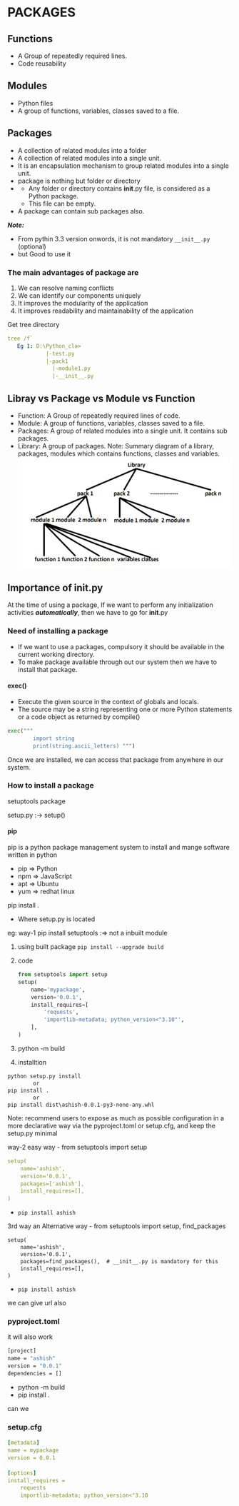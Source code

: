# PACKAGES

## Functions

- A Group of repeatedly required lines.
- Code reusability

## Modules

- Python files
- A group of functions, variables, classes saved to a file.

## Packages

- A collection of related modules into a folder
- A collection of related modules into a single unit.
- It is an encapsulation mechanism to group related modules into a single unit.
- package is nothing but folder or directory
- - Any folder or directory contains __init__.py file, is considered as a Python package.
  - This file can be empty.
- A package can contain sub packages also.

*__Note:__*

- From pythin 3.3  version onwords, it is not mandatory `__init__.py` (optional)
- but Good to use it

### The main advantages of package are

1. We can resolve naming conflicts
2. We can identify our components uniquely
3. It improves the modularity of the application
4. It improves readability and maintainability of the application

Get tree directory

```yaml
tree /f`
   Eg 1: D:\Python_cla>
            |-test.py
            |-pack1
              |-module1.py
              |-__init__.py

```


## Libray vs Package vs Module vs Function

- Function: A Group of repeatedly required lines of code.
- Module: A group of functions, variables, classes saved to a file.
- Packages: A group of related modules into a single unit. It contains sub packages.
- Library: A group of packages.
Note: Summary diagram of a library, packages, modules which contains functions, classes and variables.
![package.png](img/package.png)

## Importance of __init__.py

  At the time of using a package, If we want to perform any initialization activities *__automatically__*, then we have to go for __init__.py
  
### Need of installing a package

- If we want to use a packages, compulsory it should be available in the current working directory.
- To make package available through out our system then we have to install that package.

#### exec()

- Execute the given source in the context of globals and locals.  
- The source may be a string representing one or more Python statements or a code object as returned by compile()

```py
exec(""" 
        import string
        print(string.ascii_letters) """)
```

Once we are installed, we can access that package from anywhere in our system.

### How to install a package

setuptools package

setup.py :-> setup()

#### pip

pip is a python package management system to install and mange software written in python

- pip => Python
- npm => JavaScript
- apt => Ubuntu
- yum => redhat linux

pip install .

- Where setup.py is located

eg:
way-1
pip install setuptools :=> not a inbuilt module

1. using built package `pip install --upgrade build`

2. code

    ```py
   from setuptools import setup
    setup(
        name='mypackage',
        version='0.0.1',
        install_requires=[
            'requests',
            'importlib-metadata; python_version<"3.10"',
        ],
    )
    ```

3. python -m build
4. installtion

```commandline
python setup.py install 
        or  
pip install .
        or
pip install dist\ashish-0.0.1-py3-none-any.whl
```

Note:
 recommend users to expose as much as possible configuration in a more declarative way via the pyproject.toml or setup.cfg, and keep the setup.py minimal

way-2 easy way
    - from setuptools import setup

```yaml
setup(
    name='ashish',
    version='0.0.1',
    packages=['ashish'],
    install_requires=[],
)
```

- `pip install ashish`

3rd way an Alternative way
    - from setuptools import setup, find_packages

```yamls
setup(
    name='ashish',
    version='0.0.1',
    packages=find_packages(),  # __init__.py is mandatory for this
    install_requires=[],
)
```

- `pip install ashish`

we can give url also

### pyproject.toml

it will also work

```sh
[project]
name = "ashish"
version = "0.0.1"
dependencies = []
```

- python -m build
- pip install .

can we

### setup.cfg

```yaml
[metadata]
name = mypackage
version = 0.0.1

[options]
install_requires =
    requests
    importlib-metadata; python_version<"3.10
```
